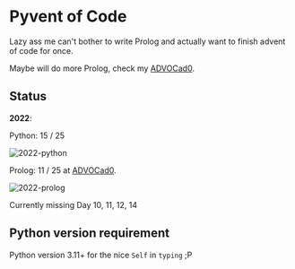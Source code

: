 # Pyvent of Code

Lazy ass me can't bother to write Prolog and actually want to finish advent of
code for once.

Maybe will do more Prolog, check my [ADVOCad0](https://github.com/kittykg/ADVOCadO).

## Status

**2022**: 

Python: 15 / 25

![2022-python](https://progress-bar.dev/56/)

Prolog: 11 / 25 at [ADVOCad0](https://github.com/kittykg/ADVOCadO).

![2022-prolog](https://progress-bar.dev/44/)

Currently missing Day 10, 11, 12, 14


## Python version requirement

Python version 3.11+ for the nice `Self` in `typing` ;P
